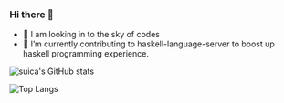 ### Hi there 👋

- 🔭 I am looking in to the sky of codes
- 🌱 I’m currently contributing to haskell-language-server to boost up haskell programming experience.

<!--
**soulmoon/soulmoon** is a ✨ _special_ ✨ repository because its `README.md` (this file) appears on your GitHub profile.

Here are some ideas to get you started:


- 👯 I’m looking to collaborate on ...
- 🤔 I’m looking for help with ...
- 💬 Ask me about ...
- 📫 How to reach me: ...
- 😄 Pronouns: they/them.
- ⚡ Fun fact: ...
-->

![suica's GitHub stats](https://github-readme-stats.vercel.app/api?username=soulomoon&show_icons=true&theme=transparent)

![Top Langs](https://github-readme-stats.vercel.app/api/top-langs/?username=soulomoon&layout=donut)
